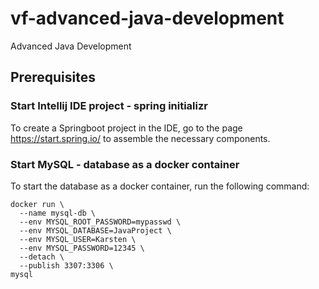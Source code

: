 # vf-advanced-java-development
Advanced Java Development

## Prerequisites

### Start Intellij IDE project - spring initializr
To create a Springboot project in the IDE, go to the page https://start.spring.io/ to assemble the necessary components.


### Start MySQL - database as a docker container
To start the database as a docker container, run the following command:
```
docker run \
  --name mysql-db \
  --env MYSQL_ROOT_PASSWORD=mypasswd \
  --env MYSQL_DATABASE=JavaProject \
  --env MYSQL_USER=Karsten \
  --env MYSQL_PASSWORD=12345 \
  --detach \
  --publish 3307:3306 \
mysql
```
